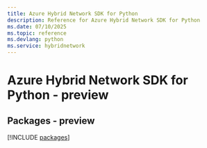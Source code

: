 ```yaml
---
title: Azure Hybrid Network SDK for Python
description: Reference for Azure Hybrid Network SDK for Python
ms.date: 07/10/2025
ms.topic: reference
ms.devlang: python
ms.service: hybridnetwork
---
```

# Azure Hybrid Network SDK for Python - preview
## Packages - preview
[!INCLUDE [packages](hybrid-network-index.md)]